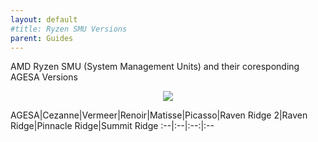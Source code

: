 ```yaml
---
layout: default
#title: Ryzen SMU Versions
parent: Guides
---
```


AMD Ryzen SMU (System Management Units) and their coresponding AGESA Versions

<p style="text-align: center;"><img src="../../../assets/images/wiki/smu.png"/></p>

AGESA|Cezanne|Vermeer|Renoir|Matisse|Picasso|Raven Ridge 2|Raven Ridge|Pinnacle Ridge|Summit Ridge
:--|:--|:--:|:--